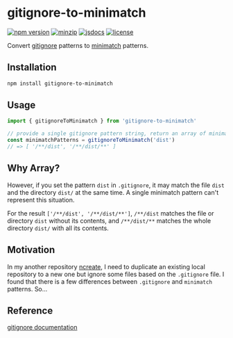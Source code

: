 # gitignore-to-minimatch

[![npm version][npm-version-badge]][npm-version-href]
[![minzip][minzip-badge]][minzip-href]
[![jsdocs][jsdocs-badge]][jsdocs-href]
[![license][license-badge]][license-href]

Convert [gitignore](https://git-scm.com/docs/gitignore) patterns to [minimatch](https://github.com/isaacs/minimatch) patterns.

## Installation

```bash
npm install gitignore-to-minimatch
```

## Usage

```typescript
import { gitignoreToMinimatch } from 'gitignore-to-minimatch'

// provide a single gitignore pattern string, return an array of minimatch patterns
const minimatchPatterns = gitignoreToMinimatch('dist')
// => [ '/**/dist', '/**/dist/**' ]
```

## Why Array?

However, if you set the pattern `dist` in `.gitignore`, it may match the file `dist` and the directory `dist/` at the same time. A single minimatch pattern can't represent this situation.

For the result `['/**/dist', '/**/dist/**']`, `/**/dist` matches the file or directory `dist` without its contents, and `/**/dist/**` matches the whole directory `dist/` with all its contents.

## Motivation

In my another repository [ncreate](https://github.com/Lu-Jiejie/ncreate), I need to duplicate an existing local repository to a new one but ignore some files based on the `.gitignore` file. I found that there is a few differences between `.gitignore` and `minimatch` patterns. So...

## Reference

[gitignore documentation](https://git-scm.com/book/en/v2/Git-Basics-Recording-Changes-to-the-Repository#_ignoring)

<!-- Badge -->
[npm-version-badge]: https://img.shields.io/npm/v/gitignore-to-minimatch?style=flat&color=ddd&labelColor=444
[npm-version-href]: https://www.npmjs.com/package/gitignore-to-minimatch
[minzip-badge]: https://img.shields.io/bundlephobia/minzip/gitignore-to-minimatch?style=flat&color=ddd&labelColor=444&label=minizip
[minzip-href]: https://bundlephobia.com/result?p=gitignore-to-minimatch
[jsdocs-badge]: https://img.shields.io/badge/jsDocs-reference-ddd?style=flat&color=ddd&labelColor=444
[jsdocs-href]: https://www.jsdocs.io/package/gitignore-to-minimatch
[license-badge]: https://img.shields.io/github/license/Lu-Jiejie/gitignore-to-minimatch?style=flat&color=ddd&labelColor=444
[license-href]: https://github.com/Lu-Jiejie/gitignore-to-minimatch/blob/main/LICENSE
